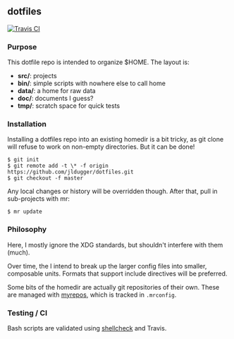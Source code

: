 ## dotfiles

[![Travis CI](https://travis-ci.com/jldugger/dotfiles.svg?branch=master)](https://travis-ci.com/jldugger/dotfiles)

### Purpose

This dotfile repo is intended to organize $HOME. The layout is:

 * **src/**: projects
 * **bin/**: simple scripts with nowhere else to call home
 * **data/**: a home for raw data
 * **doc/**: documents I guess?
 * **tmp/**: scratch space for quick tests
 
### Installation

Installing a dotfiles repo into an existing homedir is a bit tricky, as
git clone will refuse to work on non-empty directories. But it can be done!

    $ git init
    $ git remote add -t \* -f origin https://github.com/jldugger/dotfiles.git
    $ git checkout -f master

Any local changes or history will be overridden though. After that, pull in sub-projects
with mr:

    $ mr update

### Philosophy

Here, I mostly ignore the XDG standards, but shouldn't interfere with them (much).

Over time, the I intend to break up the larger config files into smaller, composable units. Formats that support include
directives will be preferred.

Some bits of the homedir are actually git repositories of their own. These are managed with
[myrepos](https://myrepos.branchable.com/), which is tracked in `.mrconfig`.

### Testing / CI

Bash scripts are validated using [shellcheck](https://github.com/koalaman/shellcheck) and Travis.
